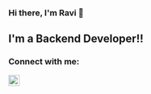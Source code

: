 ### Hi there, I'm Ravi 👋


## I'm a Backend Developer!!


### Connect with me:

[<img align="left" alt="ravi-kale-394801182 | LinkedIn" width="22px" src="https://cdn.jsdelivr.net/npm/simple-icons@v3/icons/linkedin.svg" />][linkedin]

<br />

[linkedin]: https://linkedin.com/in/ravi-kale-394801182

<br />


